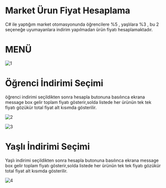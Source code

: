 # Market Ürun Fiyat Hesaplama
C# ile yaptığım market otomasyonunda öğrencilere %5 , yaşlılara %3 , bu 2 seçeneğe uyumayanlara indirim yapılmadan ürün fiyatı hesaplamaktadır.

# MENÜ
![1](https://user-images.githubusercontent.com/91004987/134799635-be60180f-5b89-4c8b-8c4c-9fa5904560eb.JPG)

# Öğrenci İndirimi Seçimi
öğrenci indirimi seçildikten sonra hesapla butonuna basılınca ekrana message box gelir toplam fiyatı gösterir,solda listede her ürünün tek tek fiyatı gözükür total fiyat alt kısımda gösterilir.

![2](https://user-images.githubusercontent.com/91004987/134799631-b50dafa8-a1fc-4c0b-b71d-db89fd9b3320.JPG)

![3](https://user-images.githubusercontent.com/91004987/134799633-97ef4def-070a-4a85-84c8-400f0b456f5e.JPG)

# Yaşlı İndirimi Seçimi
Yaşlı indirimi seçildikten sonra hesapla butonuna basılınca ekrana message box gelir toplam fiyatı gösterir,solda listede her ürünün tek tek fiyatı gözükür total fiyat alt kısımda gösterilir.

![4](https://user-images.githubusercontent.com/91004987/134799634-0b97eaeb-46a8-4301-83e4-275486baef8e.JPG)

